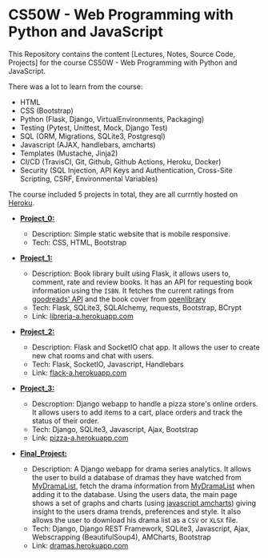 # CS50W - Web Programming with Python and JavaScript

This Repository contains the content [Lectures, Notes, Source Code, Projects] for the course CS50W - Web Programming with Python and JavaScript.

There was a lot to learn from the course:
- HTML
- CSS (Bootstrap)
- Python (Flask, Django, VirtualEnvironments, Packaging)
- Testing (Pytest, Unittest, Mock, Django Test)
- SQL (ORM, Migrations, SQLite3, Postgresql)
- Javascript (AJAX, handlebars, amcharts)
- Templates (Mustache, Jinja2)
- CI/CD (TravisCI, Git, Github, Github Actions, Heroku, Docker)
- Security (SQL Injection, API Keys and Authentication, Cross-Site Scripting, CSRF, Environmental Variables)

The course included 5 projects in total, they are all currntly hosted on [Heroku](https://www.heroku.com).

- [**Project_0:**](Project_0) 
  - Description: Simple static website that is mobile responsive.
  - Tech: CSS, HTML, Bootstrap
  
- [**Project_1:**](Project_1)
  - Description: Book library built using Flask, it allows users to, comment, rate and review books. It has an API for requesting book information using the `ISBN`. It fetches the current ratings from [goodreads' API](https://www.goodreads.com) and the book cover from [openlibrary](https://openlibrary.org/)
  - Tech: Flask, SQLite3, SQLAlchemy, requests, Bootstrap, BCrypt
  - Link: [libreria-a.herokuapp.com](https://libreria-a.herokuapp.com)
  
- [**Project_2:**](Project_2)
  - Description: Flask and SocketIO chat app. It allows the user to create new chat rooms and chat with users.
  - Tech: Flask, SocketIO, Javascript, Handlebars
  - Link: [flack-a.herokuapp.com](https://flack-a.herokuapp.com)
  
- [**Project_3:**](Project_3)
  - Descroption: Django webapp to handle a pizza store's online orders. It allows users to add items to a cart, place orders and track the status of their order.
  - Tech: Django, SQLite3, Javascript, Ajax, Bootstrap
  - Link: [pizza-a.herokuapp.com](https://pizza-a.herokuapp.com)
  
- [**Final_Project:**](Final_project)
  - Description: A Django webapp for drama series analytics. It allows the user to build a database of dramas they have watched from [MyDramaList](https://www.mydramalist.com), fetch the drama information from [MyDramaList](https://www.mydramalist.com) when adding it to the database. Using the users data, the main page shows a set of graphs and charts (using [javascript amcharts](https://www.amcharts.com)) giving insight to the users drama trends, preferences and style. It also allows the user to download his drama list as a `CSV` or `XLSX` file.
  - Tech: Django, Django REST Framework, SQLite3, Javascript, Ajax, Webscrapping (BeautifulSoup4), AMCharts, Bootstrap
  - Link: [dramas.herokuapp.com](https://dramas.herokuapp.com)
